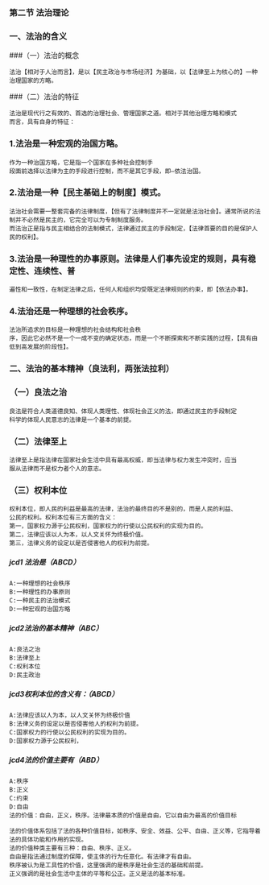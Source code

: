 
### 第二节 法治理论

### 一、法治的含义

###（一）法治的概念

    法治【相对于人治而言】，是以【民主政治与市场经济】为基础，以【法律至上为核心的】一种治理国家的方略。

###（二）法治的特征

    法治是现代行之有效的、首选的治理社会、管理国家之道。相对于其他治理方略和模式
    而言，具有自身的特征：
### 1.法治是一种宏观的治国方略。

    作为一种治国方略，它是指一个国家在多种社会控制手
    段面前选择以法律为主的手段进行控制，而不是其它手段，即―依法治国。

### 2.法治是一种【民主基础上的制度】模式。

    法治社会需要一整套完备的法律制度，【但有了法律制度并不一定就是法治社会】。通常所说的法制并不必然是民主的，它完全可以为专制制度服务。
    而法治正是指与民主相结合的法制模式，法律通过民主的手段制定，【法律首要的目的是保护人民的权利】。

### 3.法治是一种理性的办事原则。法律是人们事先设定的规则，具有稳定性、连续性、普

    遍性和一致性，在制定法律之后，任何人和组织均受既定法律规则的约束，即【依法办事】。

### 4.法治还是一种理想的社会秩序。
    
    法治所追求的目标是一种理想的社会结构和社会秩
    序，因此它必然不是一个一成不变的确定状态，而是一个不断探索和不断实践的过程，【具有由低到高发展的阶段性】。

### 二、法治的基本精神（良法利，两张法拉利）
### （一）良法之治

    良法是符合人类道德良知、体现人类理性、体现社会正义的法，即通过民主的手段制定
    科学的体现人民意志的法律是一个基本的前提。

### （二）法律至上

    法律至上是指法律在国家社会生活中具有最高权威，即当法律与权力发生冲突时，应当
    服从法律而不是权力者个人的意志。

### （三）权利本位

    权利本位，即人民的利益是最高的法律，法治的最终目的不是别的，而是人民的利益、
    公民的权利。权利本位有三方面的含义：
    第一，国家权力源于公民权利，国家权力的行使以公民权利的实现为目的。
    第二，法律应该以人为本，以人文关怀为终极价值。
    第三，法律义务的设定以是否侵害他人的权利为前提。

##### jcd1 法治是（ABCD）
    A:一种理想的社会秩序
    B:一种理性的办事原则
    C:一种民主的法治模式
    D:一种宏观的治国方略
         
##### jcd2法治的基本精神（ABC）
    A:良法之治
    B:法律至上
    C:权利本位
    D:民主政治

##### jcd3权利本位的含义有：（ABCD）
    A:法律应该以人为本，以人文关怀为终极价值
    B:法律义务的设定以是否侵害他人的权利为前提。
    C:国家权力的行使以公民权利的实现为目的。
    D:国家权力源于公民权利，

##### jcd4法的价值主要有（ABD）
    A:秩序
    B:正义
    C:约束
    D:自由
    法的价值：自由，正义，秩序。法律最本质的价值是自由，它以自由为最高的价值目标
    
    法的价值体系包括了法的各种价值目标，如秩序、安全、效益、公平、自由、正义等，它指导着法的具体功能和作用的实现。
    法的价值种类主要有三种：自由、秩序、正义。
    自由是指法通过制度的保障，使主体的行为任意化。有法律才有自由。
    秩序被认为是工具性的价值，这里强调的是秩序是社会生活的基础和前提。
    正义强调的是社会生活中主体的平等和公正。正义是法的基本标准。















    